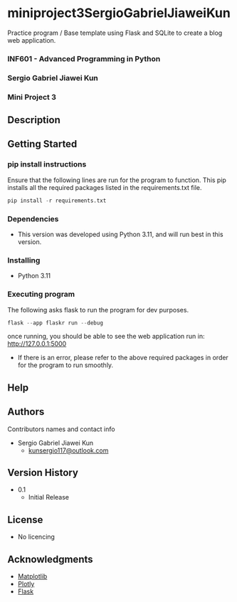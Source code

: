 # miniproject3SergioGabrielJiaweiKun
Practice program / Base template using Flask and SQLite to create a blog web application.

### INF601 - Advanced Programming in Python
### Sergio Gabriel Jiawei Kun
### Mini Project 3

## Description
## Getting Started

### pip install instructions
Ensure that the following lines are run for the program to function.
This pip installs all the required packages listed in the requirements.txt file.
```python
pip install -r requirements.txt
```

### Dependencies

* This version was developed using Python 3.11, and will run best in this version.

### Installing
* Python 3.11

### Executing program
The following asks flask to run the program for dev purposes.
```python
flask --app flaskr run --debug
```
once running, you should be able to see the web application run in:
http://127.0.0.1:5000
* If there is an error, please refer to the above required packages in order for the program to run smoothly.

## Help

## Authors

Contributors names and contact info
* Sergio Gabriel Jiawei Kun
  * kunsergio117@outlook.com

## Version History
* 0.1
    * Initial Release

## License
* No licencing
## Acknowledgments
* [Matplotlib](https://matplotlib.org/stable/tutorials/pyplot.html)
* [Plotly](https://plotly.com/python/)
* [Flask](https://flask.palletsprojects.com/en/3.0.x/)
